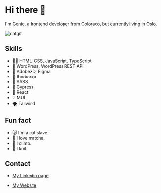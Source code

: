 # Hi there 👋

I'm Genie, a frontend developer from Colorado, but currently living in Oslo.

![catgif](https://user-images.githubusercontent.com/100139381/206691344-00b4feff-1d16-451c-8cfb-fd5fcebdcbef.gif)

## Skills
- 👨‍💻 HTML, CSS, JavaScript, TypeScript
- :crystal_ball: WordPress, WordPress REST API
- :candy: AdobeXD, Figma
- 🥾 Bootstrap
- 💅 SASS
- 🧪 Cypress
- 🧬 React
- 💡 MUI
- 🌪️ Tailwind

## Fun fact
- :heart_eyes_cat: I'm a cat slave.
- :tea: I love matcha.
- :mount_fuji: I climb.
- 🧶 I knit.


## Contact
- [My Linkedin page](https://www.linkedin.com/in/genieprinyanut)

- [My Website](https://genieprinyanut.netlify.app/)



<!--
**GeniePrinie/GeniePrinie** is a ✨ _special_ ✨ repository because its `README.md` (this file) appears on your GitHub profile.

Here are some ideas to get you started:

- 🔭 I’m currently working on ...
- 🌱 I’m currently learning ...
- 👯 I’m looking to collaborate on ...
- 🤔 I’m looking for help with ...
- 💬 Ask me about ...
- 📫 How to reach me: ...
- 😄 Pronouns: ...
- ⚡ Fun fact: ...
-->
